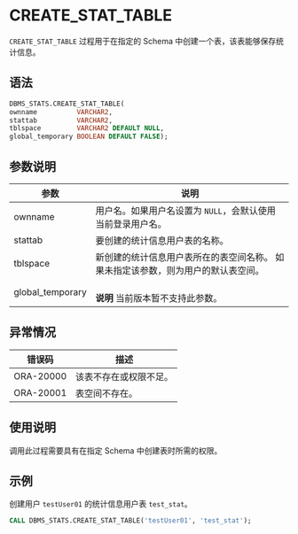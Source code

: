 # CREATE_STAT_TABLE 

`CREATE_STAT_TABLE` 过程用于在指定的 Schema 中创建一个表，该表能够保存统计信息。

## 语法 

```sql
DBMS_STATS.CREATE_STAT_TABLE(
ownname          VARCHAR2,
stattab          VARCHAR2,
tblspace         VARCHAR2 DEFAULT NULL,
global_temporary BOOLEAN DEFAULT FALSE);
```



## 参数说明 

|        参数       |                            说明                           |
|------------------|-----------------------------------------------------------|
| ownname          | 用户名。如果用户名设置为 `NULL`，会默认使用当前登录用户名。    |
| stattab          | 要创建的统计信息用户表的名称。                               |
| tblspace         | 新创建的统计信息用户表所在的表空间名称。 如果未指定该参数，则为用户的默认表空间。 |
| global_temporary | <br>**说明** 当前版本暂不支持此参数。 </br>                  |



## 异常情况 

|    错误码    |     描述      |
|-----------|-------------|
| ORA-20000 | 该表不存在或权限不足。 |
| ORA-20001 | 表空间不存在。     |



## 使用说明 

调用此过程需要具有在指定 Schema 中创建表时所需的权限。

## 示例 

创建用户 `testUser01` 的统计信息用户表 `test_stat`。

```sql
CALL DBMS_STATS.CREATE_STAT_TABLE('testUser01', 'test_stat');
```